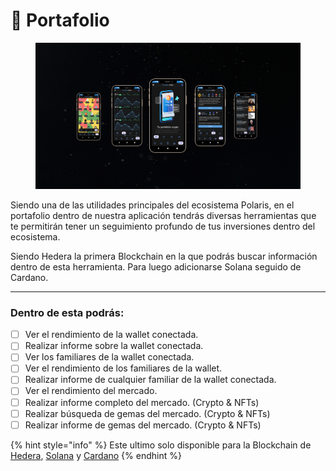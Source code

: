 # 📖 Portafolio&#x20;

<figure><img src="../../../../../.gitbook/assets/Captura desde 2024-03-26 17-05-19.png" alt=""><figcaption></figcaption></figure>

Siendo una de las utilidades principales del ecosistema Polaris, en el portafolio dentro de nuestra aplicación tendrás diversas herramientas que te permitirán tener un seguimiento profundo de tus inversiones dentro del ecosistema.

Siendo Hedera la primera Blockchain en la que podrás buscar información dentro de esta herramienta. Para luego adicionarse Solana seguido de Cardano.

***

### Dentro de esta podrás:

* [ ] Ver el rendimiento de la wallet conectada.
* [ ] Realizar informe sobre la wallet conectada.
* [ ] Ver los familiares de la wallet conectada.
* [ ] Ver el rendimiento de los familiares de la wallet.
* [ ] Realizar informe de cualquier familiar de la wallet conectada.
* [ ] Ver el rendimiento del mercado.
* [ ] Realizar informe completo del mercado. (Crypto & NFTs)
* [ ] Realizar búsqueda de gemas del mercado. (Crypto & NFTs)
* [ ] Realizar informe de gemas del mercado. (Crypto & NFTs)

{% hint style="info" %}
Este ultimo solo disponible para la Blockchain de [Hedera](../), [Solana](../../solana/) y [Cardano](../../cardano/)
{% endhint %}

